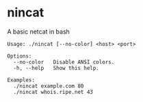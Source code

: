 # nincat
A basic netcat in bash

```
Usage: ./nincat [--no-color] <host> <port>

Options:
  --no-color   Disable ANSI colors.
  -h, --help   Show this help.

Examples:
  ./nincat example.com 80
  ./nincat whois.ripe.net 43
```
